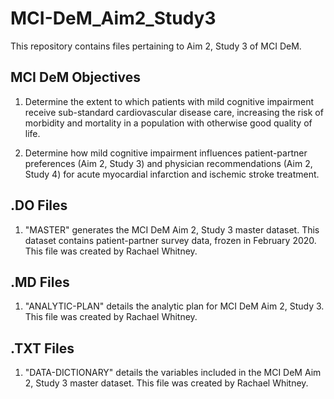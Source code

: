 # MCI-DeM_Aim2_Study3

This repository contains files pertaining to Aim 2, Study 3 of MCI DeM. 

## MCI DeM Objectives

1. Determine the extent to which patients with mild cognitive impairment receive sub-standard cardiovascular disease care, increasing the risk of morbidity and mortality in a population with otherwise good quality of life. 

2. Determine how mild cognitive impairment influences patient-partner preferences (Aim 2, Study 3) and physician recommendations (Aim 2, Study 4) for acute myocardial infarction and ischemic stroke treatment.  

## .DO Files

1. "MASTER" generates the MCI DeM Aim 2, Study 3 master dataset. This dataset contains patient-partner survey data, frozen in February 2020. This file was created by Rachael Whitney.

## .MD Files

1. "ANALYTIC-PLAN" details the analytic plan for MCI DeM Aim 2, Study 3. This file was created by Rachael Whitney.

## .TXT Files

1. "DATA-DICTIONARY" details the variables included in the MCI DeM Aim 2, Study 3 master dataset. This file was created by Rachael Whitney. 
